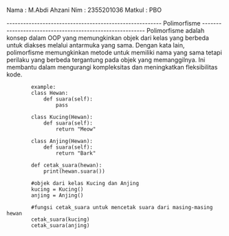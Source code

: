 Nama : M.Abdi Ahzani Nim : 2355201036 Matkul : PBO

-------------------------------------------------------- Polimorfisme --------------------------------------------------------- Polimorfisme adalah konsep dalam OOP yang memungkinkan objek dari kelas yang berbeda untuk diakses melalui antarmuka yang sama. Dengan kata lain, polimorfisme memungkinkan metode untuk memiliki nama yang sama tetapi perilaku yang berbeda tergantung pada objek yang memanggilnya. Ini membantu dalam mengurangi kompleksitas dan meningkatkan fleksibilitas kode.

            example: 
            class Hewan:
                def suara(self):
                    pass

            class Kucing(Hewan):
                def suara(self):
                    return "Meow"

            class Anjing(Hewan):
                def suara(self):
                    return "Bark"

            def cetak_suara(hewan):
                print(hewan.suara())

            #objek dari kelas Kucing dan Anjing
            kucing = Kucing()
            anjing = Anjing()

            #fungsi cetak_suara untuk mencetak suara dari masing-masing hewan
            cetak_suara(kucing)  
            cetak_suara(anjing)  